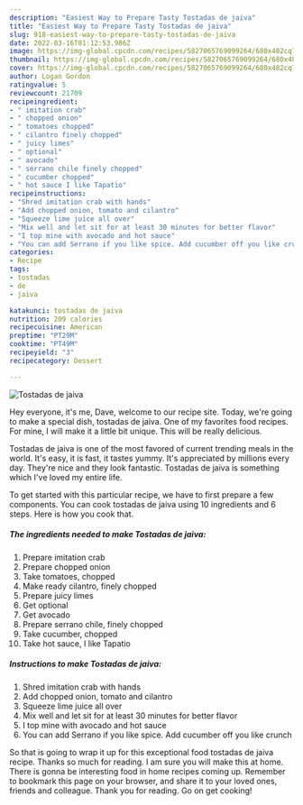 ```yaml
---
description: "Easiest Way to Prepare Tasty Tostadas de jaiva"
title: "Easiest Way to Prepare Tasty Tostadas de jaiva"
slug: 918-easiest-way-to-prepare-tasty-tostadas-de-jaiva
date: 2022-03-16T01:12:53.986Z
image: https://img-global.cpcdn.com/recipes/5827065769099264/680x482cq70/tostadas-de-jaiva-recipe-main-photo.jpg
thumbnail: https://img-global.cpcdn.com/recipes/5827065769099264/680x482cq70/tostadas-de-jaiva-recipe-main-photo.jpg
cover: https://img-global.cpcdn.com/recipes/5827065769099264/680x482cq70/tostadas-de-jaiva-recipe-main-photo.jpg
author: Logan Gordon
ratingvalue: 5
reviewcount: 21709
recipeingredient:
- " imitation crab"
- " chopped onion"
- " tomatoes chopped"
- " cilantro finely chopped"
- " juicy limes"
- " optional"
- " avocado"
- " serrano chile finely chopped"
- " cucumber chopped"
- " hot sauce I like Tapatio"
recipeinstructions:
- "Shred imitation crab with hands"
- "Add chopped onion, tomato and cilantro"
- "Squeeze lime juice all over"
- "Mix well and let sit for at least 30 minutes for better flavor"
- "I top mine with avocado and hot sauce"
- "You can add Serrano if you like spice. Add cucumber off you like crunch"
categories:
- Recipe
tags:
- tostadas
- de
- jaiva

katakunci: tostadas de jaiva 
nutrition: 209 calories
recipecuisine: American
preptime: "PT29M"
cooktime: "PT49M"
recipeyield: "3"
recipecategory: Dessert

---
```



![Tostadas de jaiva](https://img-global.cpcdn.com/recipes/5827065769099264/680x482cq70/tostadas-de-jaiva-recipe-main-photo.jpg)

Hey everyone, it's me, Dave, welcome to our recipe site. Today, we're going to make a special dish, tostadas de jaiva. One of my favorites food recipes. For mine, I will make it a little bit unique. This will be really delicious.



Tostadas de jaiva is one of the most favored of current trending meals in the world. It's easy, it is fast, it tastes yummy. It's appreciated by millions every day. They're nice and they look fantastic. Tostadas de jaiva is something which I've loved my entire life.


To get started with this particular recipe, we have to first prepare a few components. You can cook tostadas de jaiva using 10 ingredients and 6 steps. Here is how you cook that.

<!--inarticleads1-->

##### The ingredients needed to make Tostadas de jaiva:

1. Prepare  imitation crab
1. Prepare  chopped onion
1. Take  tomatoes, chopped
1. Make ready  cilantro, finely chopped
1. Prepare  juicy limes
1. Get  optional
1. Get  avocado
1. Prepare  serrano chile, finely chopped
1. Take  cucumber, chopped
1. Take  hot sauce, I like Tapatio




<!--inarticleads2-->

##### Instructions to make Tostadas de jaiva:

1. Shred imitation crab with hands
1. Add chopped onion, tomato and cilantro
1. Squeeze lime juice all over
1. Mix well and let sit for at least 30 minutes for better flavor
1. I top mine with avocado and hot sauce
1. You can add Serrano if you like spice. Add cucumber off you like crunch




So that is going to wrap it up for this exceptional food tostadas de jaiva recipe. Thanks so much for reading. I am sure you will make this at home. There is gonna be interesting food in home recipes coming up. Remember to bookmark this page on your browser, and share it to your loved ones, friends and colleague. Thank you for reading. Go on get cooking!
